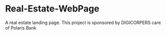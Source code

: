# Real-Estate-WebPage
A real estate landing page. This project is sponsored by DIGICORPERS care of Polaris Bank
